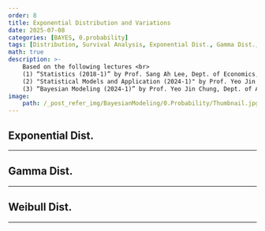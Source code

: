 ```yaml
---
order: 8
title: Exponential Distribution and Variations
date: 2025-07-08
categories: [BAYES, 0.probability]
tags: [Distribution, Survival Analysis, Exponential Dist., Gamma Dist., Weibull Dist.]
math: true
description: >-
    Based on the following lectures <br>
    (1) “Statistics (2018-1)” by Prof. Sang Ah Lee, Dept. of Economics, College of Economics & Commerce, Kookmin Univ. <br>
    (2) "Statistical Models and Application (2024-1)" by Prof. Yeo Jin Chung, Dept. of Data Science, The Grad. School, Kookmin Univ. <br>
    (3) “Bayesian Modeling (2024-1)” by Prof. Yeo Jin Chung, Dept. of AI, Big Data & Management, College of Business Administration, Kookmin Univ.
image:
    path: /_post_refer_img/BayesianModeling/0.Probability/Thumbnail.jpg
---
```


## Exponential Dist.
-----

## Gamma Dist.
-----

## Weibull Dist.
-----